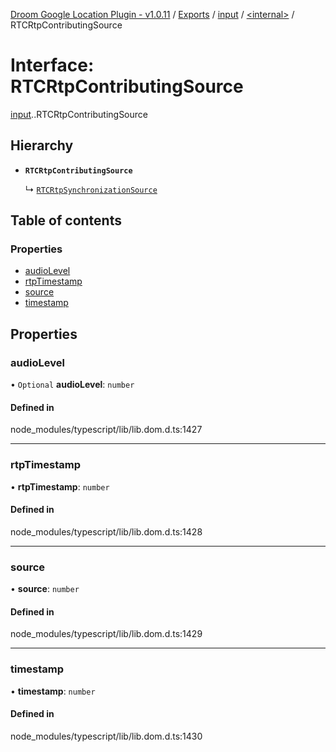 [Droom Google Location Plugin - v1.0.11](../README.md) / [Exports](../modules.md) / [input](../modules/input.md) / [<internal\>](../modules/input._internal_.md) / RTCRtpContributingSource

# Interface: RTCRtpContributingSource

[input](../modules/input.md).[<internal>](../modules/input._internal_.md).RTCRtpContributingSource

## Hierarchy

- **`RTCRtpContributingSource`**

  ↳ [`RTCRtpSynchronizationSource`](input._internal_.RTCRtpSynchronizationSource.md)

## Table of contents

### Properties

- [audioLevel](input._internal_.RTCRtpContributingSource.md#audiolevel)
- [rtpTimestamp](input._internal_.RTCRtpContributingSource.md#rtptimestamp)
- [source](input._internal_.RTCRtpContributingSource.md#source)
- [timestamp](input._internal_.RTCRtpContributingSource.md#timestamp)

## Properties

### audioLevel

• `Optional` **audioLevel**: `number`

#### Defined in

node_modules/typescript/lib/lib.dom.d.ts:1427

___

### rtpTimestamp

• **rtpTimestamp**: `number`

#### Defined in

node_modules/typescript/lib/lib.dom.d.ts:1428

___

### source

• **source**: `number`

#### Defined in

node_modules/typescript/lib/lib.dom.d.ts:1429

___

### timestamp

• **timestamp**: `number`

#### Defined in

node_modules/typescript/lib/lib.dom.d.ts:1430

